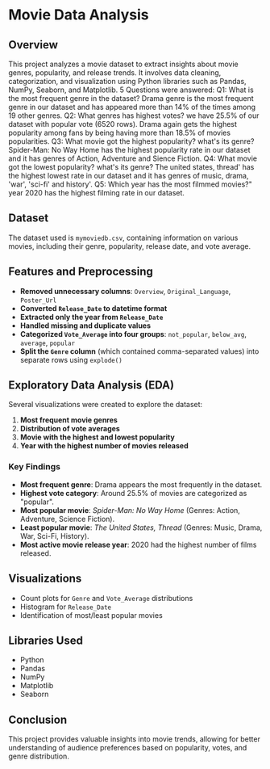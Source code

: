 # Movie Data Analysis

## Overview
This project analyzes a movie dataset to extract insights about movie genres, popularity, and release trends. It involves data cleaning, categorization, and visualization using Python libraries such as Pandas, NumPy, Seaborn, and Matplotlib. 5 Questions were answered:
Q1: What is the most frequent genre in the dataset? Drama genre is the most frequent genre in our dataset and has appeared more than 14% of the times among 19 other genres.
Q2: What genres has highest votes? we have 25.5% of our dataset with popular vote (6520 rows). Drama again gets the highest popularity among fans by being having more than 18.5% of movies popularities.
Q3: What movie got the highest popularity? what's its genre? Spider-Man: No Way Home has the highest popularity rate in our dataset and it has genres of Action, Adventure and Sience Fiction.
Q4: What movie got the lowest popularity? what's its genre? The united states, thread' has the highest lowest rate in our dataset and it has genres of music, drama, 'war', 'sci-fi' and history'.
Q5: Which year has the most filmmed movies?" year 2020 has the highest filming rate in our dataset.

## Dataset
The dataset used is `mymoviedb.csv`, containing information on various movies, including their genre, popularity, release date, and vote average.

## Features and Preprocessing
- **Removed unnecessary columns**: `Overview`, `Original_Language`, `Poster_Url`
- **Converted `Release_Date` to datetime format**
- **Extracted only the year from `Release_Date`**
- **Handled missing and duplicate values**
- **Categorized `Vote_Average` into four groups**: `not_popular`, `below_avg`, `average`, `popular`
- **Split the `Genre` column** (which contained comma-separated values) into separate rows using `explode()`

## Exploratory Data Analysis (EDA)
Several visualizations were created to explore the dataset:
1. **Most frequent movie genres**
2. **Distribution of vote averages**
3. **Movie with the highest and lowest popularity**
4. **Year with the highest number of movies released**

### Key Findings
- **Most frequent genre**: Drama appears the most frequently in the dataset.
- **Highest vote category**: Around 25.5% of movies are categorized as "popular".
- **Most popular movie**: *Spider-Man: No Way Home* (Genres: Action, Adventure, Science Fiction).
- **Least popular movie**: *The United States, Thread* (Genres: Music, Drama, War, Sci-Fi, History).
- **Most active movie release year**: 2020 had the highest number of films released.

## Visualizations
- Count plots for `Genre` and `Vote_Average` distributions
- Histogram for `Release_Date`
- Identification of most/least popular movies

## Libraries Used
- Python
- Pandas
- NumPy
- Matplotlib
- Seaborn

## Conclusion
This project provides valuable insights into movie trends, allowing for better understanding of audience preferences based on popularity, votes, and genre distribution.
